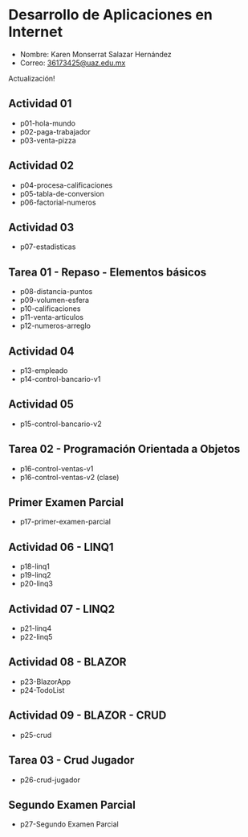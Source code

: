 # Desarrollo de Aplicaciones en Internet

- Nombre: Karen Monserrat Salazar Hernández
- Correo: 36173425@uaz.edu.mx

Actualización!

## Actividad 01

- p01-hola-mundo
- p02-paga-trabajador
- p03-venta-pizza

## Actividad 02

- p04-procesa-calificaciones
- p05-tabla-de-conversion
- p06-factorial-numeros

## Actividad 03

- p07-estadisticas

## Tarea 01 - Repaso - Elementos básicos

- p08-distancia-puntos
- p09-volumen-esfera
- p10-calificaciones
- p11-venta-articulos
- p12-numeros-arreglo

## Actividad 04 

- p13-empleado
- p14-control-bancario-v1

## Actividad 05

- p15-control-bancario-v2

## Tarea 02 - Programación Orientada a Objetos

- p16-control-ventas-v1 
- p16-control-ventas-v2 (clase)

## Primer Examen Parcial

- p17-primer-examen-parcial

## Actividad 06 - LINQ1

- p18-linq1
- p19-linq2
- p20-linq3

## Actividad 07 - LINQ2

- p21-linq4
- p22-linq5

## Actividad 08 - BLAZOR

- p23-BlazorApp
- p24-TodoList

## Actividad 09 - BLAZOR - CRUD

- p25-crud

## Tarea 03 - Crud Jugador

- p26-crud-jugador

## Segundo Examen Parcial

- p27-Segundo Examen Parcial







